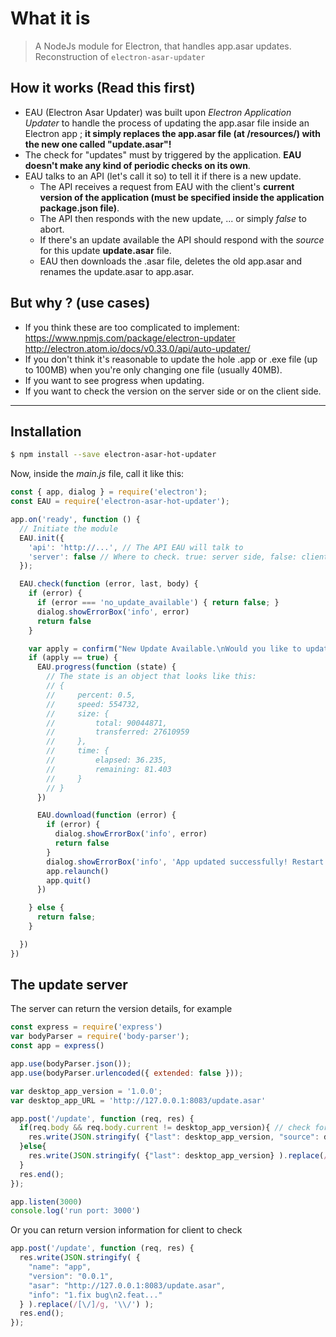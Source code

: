 # What it is
> A NodeJs module for Electron, that handles app.asar updates. Reconstruction of `electron-asar-updater`

## How it works (Read this first)
* EAU (Electron Asar Updater) was built upon _Electron Application Updater_ to handle the process of updating the app.asar file inside an Electron app ; **it simply replaces the app.asar file (at /resources/) with the new one called "update.asar"!**
* The check for "updates" must by triggered by the application. **EAU doesn't make any kind of periodic checks on its own**.
* EAU talks to an API (let's call it so) to tell it if there is a new update.
    * The API receives a request from EAU with the client's **current version of the application (must be specified inside the application package.json file)**.
    * The API then responds with the new update, ... or simply *false* to abort.
    * If there's an update available the API should respond with the *source* for this update **update.asar** file.
    * EAU then downloads the .asar file, deletes the old app.asar and renames the update.asar to app.asar.

## But why ? (use cases)
* If you think these are too complicated to implement:
https://www.npmjs.com/package/electron-updater
http://electron.atom.io/docs/v0.33.0/api/auto-updater/
* If you don't think it's reasonable to update the hole .app or .exe file (up to 100MB) when you're only changing one file (usually 40MB).
* If you want to see progress when updating.
* If you want to check the version on the server side or on the client side.

---

## Installation
```bash
$ npm install --save electron-asar-hot-updater
```
Now, inside the *main.js* file, call it like this:
```js
const { app, dialog } = require('electron');
const EAU = require('electron-asar-hot-updater');

app.on('ready', function () {
  // Initiate the module
  EAU.init({
    'api': 'http://...', // The API EAU will talk to
    'server': false // Where to check. true: server side, false: client side, default: true.
  });

  EAU.check(function (error, last, body) {
    if (error) {
      if (error === 'no_update_available') { return false; }
      dialog.showErrorBox('info', error)
      return false
    }

    var apply = confirm("New Update Available.\nWould you like to update?");
    if (apply == true) {
      EAU.progress(function (state) {
        // The state is an object that looks like this:
        // {
        //     percent: 0.5,               
        //     speed: 554732,              
        //     size: {
        //         total: 90044871,        
        //         transferred: 27610959   
        //     },
        //     time: {
        //         elapsed: 36.235,        
        //         remaining: 81.403       
        //     }
        // }
      })

      EAU.download(function (error) {
        if (error) {
          dialog.showErrorBox('info', error)
          return false
        }
        dialog.showErrorBox('info', 'App updated successfully! Restart it please.')
        app.relaunch()
        app.quit()
      })

    } else {
      return false;
    }

  })
})
```

## The update server
The server can return the version details, for example
```js
const express = require('express')
var bodyParser = require('body-parser');
const app = express()

app.use(bodyParser.json());
app.use(bodyParser.urlencoded({ extended: false }));

var desktop_app_version = '1.0.0';
var desktop_app_URL = 'http://127.0.0.1:8083/update.asar'

app.post('/update', function (req, res) {
  if(req.body && req.body.current != desktop_app_version){ // check for server side
    res.write(JSON.stringify( {"last": desktop_app_version, "source": desktop_app_URL} ).replace(/[\/]/g, '\\/') );
  }else{
    res.write(JSON.stringify( {"last": desktop_app_version} ).replace(/[\/]/g, '\\/') );
  }
  res.end();
});

app.listen(3000)
console.log('run port: 3000')
```
Or you can return version information for client to check
```js
app.post('/update', function (req, res) {
  res.write(JSON.stringify( {
    "name": "app",
    "version": "0.0.1",
    "asar": "http://127.0.0.1:8083/update.asar",
    "info": "1.fix bug\n2.feat..."
  } ).replace(/[\/]/g, '\\/') );
  res.end();
});
```